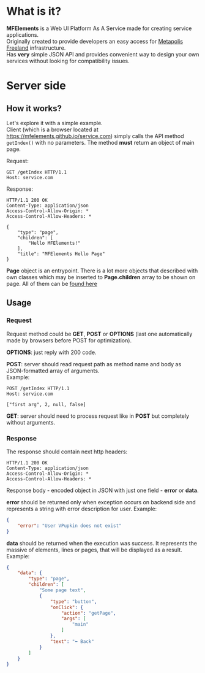 # What is it?

**MFElements** is a Web UI Platform As A Service made for creating service applications.  
Originally created to provide developers an easy access for [Metapolis Freeland](https://freeland.land/) infrastructure.  
Has **very** simple JSON API and provides convenient way to design your own services without looking for compatibility issues.

# Server side
## How it works?

Let's explore it with a simple example.  
Client (which is a browser located at https://mfelements.github.io/service.com) simply calls the API method `getIndex()` with no parameters. The method **must** return an object of main page.

Request:
```http
GET /getIndex HTTP/1.1
Host: service.com
```

Response:
```http
HTTP/1.1 200 OK
Content-Type: application/json
Access-Control-Allow-Origin: *
Access-Control-Allow-Headers: *

{
	"type": "page",
	"children": [
		"Hello MFElements!"
	],
	"title": "MFElements Hello Page"
}
```

**Page** object is an entrypoint. There is a lot more objects that described with own classes which may be inserted to **Page.children** array to be shown on page. All of them can be [found here](./modules/_elements_d_.html)

## Usage

### Request

Request method could be **GET**, **POST** or **OPTIONS** (last one automatically made by browsers before POST for optimization).

**OPTIONS**: just reply with 200 code.

**POST**: server should read request path as method name and body as JSON-formatted array of arguments.  
Example:
```http
POST /getIndex HTTP/1.1
Host: service.com

["first arg", 2, null, false]
```

**GET**: server should need to process request like in **POST** but completely without arguments.

### Response

The response should contain next http headers:
```http
HTTP/1.1 200 OK
Content-Type: application/json
Access-Control-Allow-Origin: *
Access-Control-Allow-Headers: *
```

Response body - encoded object in JSON with just one field - **error** or **data**.

**error** should be returned only when exception occurs on backend side and represents a string with error description for user. Example:
```json
{
	"error": "User VPupkin does not exist"
}
```

**data** should be returned when the execution was success. It represents the massive of elements, lines or pages, that will be displayed as a result. Example:
```json
{
	"data": {
		"type": "page",
		"children": [
			"Some page text",
			{
				"type": "button",
				"onClick": {
					"action": "getPage",
					"args": [
						"main"
					]
				},
				"text": "⬅️ Back"
			}
		]
	}
}
```
